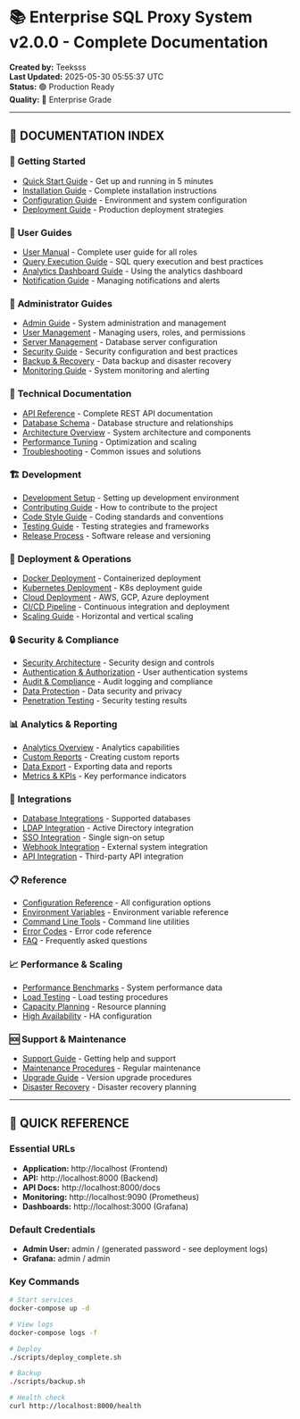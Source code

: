 # 📚 Enterprise SQL Proxy System v2.0.0 - Complete Documentation

**Created by:** Teeksss  
**Last Updated:** 2025-05-30 05:55:37 UTC  
**Status:** 🟢 Production Ready  
**Quality:** 🌟 Enterprise Grade

---

## 📖 **DOCUMENTATION INDEX**

### 🚀 **Getting Started**
- [Quick Start Guide](quick-start.md) - Get up and running in 5 minutes
- [Installation Guide](installation.md) - Complete installation instructions
- [Configuration Guide](configuration.md) - Environment and system configuration
- [Deployment Guide](deployment.md) - Production deployment strategies

### 👥 **User Guides**
- [User Manual](user-guide.md) - Complete user guide for all roles
- [Query Execution Guide](query-guide.md) - SQL query execution and best practices
- [Analytics Dashboard Guide](analytics-guide.md) - Using the analytics dashboard
- [Notification Guide](notifications-guide.md) - Managing notifications and alerts

### 👑 **Administrator Guides**
- [Admin Guide](admin-guide.md) - System administration and management
- [User Management](user-management.md) - Managing users, roles, and permissions
- [Server Management](server-management.md) - Database server configuration
- [Security Guide](security-guide.md) - Security configuration and best practices
- [Backup & Recovery](backup-recovery.md) - Data backup and disaster recovery
- [Monitoring Guide](monitoring-guide.md) - System monitoring and alerting

### 🔧 **Technical Documentation**
- [API Reference](api-reference.md) - Complete REST API documentation
- [Database Schema](database-schema.md) - Database structure and relationships
- [Architecture Overview](architecture.md) - System architecture and components
- [Performance Tuning](performance-tuning.md) - Optimization and scaling
- [Troubleshooting](troubleshooting.md) - Common issues and solutions

### 🏗️ **Development**
- [Development Setup](development-setup.md) - Setting up development environment
- [Contributing Guide](contributing.md) - How to contribute to the project
- [Code Style Guide](code-style.md) - Coding standards and conventions
- [Testing Guide](testing-guide.md) - Testing strategies and frameworks
- [Release Process](release-process.md) - Software release and versioning

### 🚀 **Deployment & Operations**
- [Docker Deployment](docker-deployment.md) - Containerized deployment
- [Kubernetes Deployment](kubernetes-deployment.md) - K8s deployment guide
- [Cloud Deployment](cloud-deployment.md) - AWS, GCP, Azure deployment
- [CI/CD Pipeline](cicd-pipeline.md) - Continuous integration and deployment
- [Scaling Guide](scaling-guide.md) - Horizontal and vertical scaling

### 🔒 **Security & Compliance**
- [Security Architecture](security-architecture.md) - Security design and controls
- [Authentication & Authorization](auth-guide.md) - User authentication systems
- [Audit & Compliance](audit-compliance.md) - Audit logging and compliance
- [Data Protection](data-protection.md) - Data security and privacy
- [Penetration Testing](penetration-testing.md) - Security testing results

### 📊 **Analytics & Reporting**
- [Analytics Overview](analytics-overview.md) - Analytics capabilities
- [Custom Reports](custom-reports.md) - Creating custom reports
- [Data Export](data-export.md) - Exporting data and reports
- [Metrics & KPIs](metrics-kpis.md) - Key performance indicators

### 🔌 **Integrations**
- [Database Integrations](database-integrations.md) - Supported databases
- [LDAP Integration](ldap-integration.md) - Active Directory integration
- [SSO Integration](sso-integration.md) - Single sign-on setup
- [Webhook Integration](webhook-integration.md) - External system integration
- [API Integration](api-integration.md) - Third-party API integration

### 📋 **Reference**
- [Configuration Reference](config-reference.md) - All configuration options
- [Environment Variables](env-variables.md) - Environment variable reference
- [Command Line Tools](cli-tools.md) - Command line utilities
- [Error Codes](error-codes.md) - Error code reference
- [FAQ](faq.md) - Frequently asked questions

### 📈 **Performance & Scaling**
- [Performance Benchmarks](performance-benchmarks.md) - System performance data
- [Load Testing](load-testing.md) - Load testing procedures
- [Capacity Planning](capacity-planning.md) - Resource planning
- [High Availability](high-availability.md) - HA configuration

### 🆘 **Support & Maintenance**
- [Support Guide](support-guide.md) - Getting help and support
- [Maintenance Procedures](maintenance-procedures.md) - Regular maintenance
- [Upgrade Guide](upgrade-guide.md) - Version upgrade procedures
- [Disaster Recovery](disaster-recovery.md) - Disaster recovery planning

---

## 🎯 **QUICK REFERENCE**

### **Essential URLs**
- **Application:** http://localhost (Frontend)
- **API:** http://localhost:8000 (Backend)
- **API Docs:** http://localhost:8000/docs
- **Monitoring:** http://localhost:9090 (Prometheus)
- **Dashboards:** http://localhost:3000 (Grafana)

### **Default Credentials**
- **Admin User:** admin / (generated password - see deployment logs)
- **Grafana:** admin / admin

### **Key Commands**
```bash
# Start services
docker-compose up -d

# View logs
docker-compose logs -f

# Deploy
./scripts/deploy_complete.sh

# Backup
./scripts/backup.sh

# Health check
curl http://localhost:8000/health